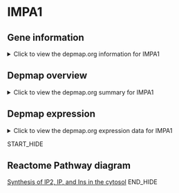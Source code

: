 <h1>IMPA1</h1>

<h2>Gene information</h2>
<details>
  <summary>Click to view the depmap.org information for IMPA1</summary>
  <iframe src="https://depmap.org/portal/gene/IMPA1?tab=about" style="border:none;width:100%;height:800px"></iframe>
</details>

<h2>Depmap overview</h2>
<details>
  <summary>Click to view the depmap.org summary for IMPA1</summary>
  <iframe src="https://depmap.org/portal/gene/IMPA1?tab=overview" style="border:none;width:100%;height:800px"></iframe>
</details>

<h2>Depmap expression</h2>
<details>
  <summary>Click to view the depmap.org expression data for IMPA1</summary>
  <iframe src="https://depmap.org/portal/gene/IMPA1?tab=characterization" style="border:none;width:100%;height:800px"></iframe>
</details>


START_HIDE
<h2>Reactome Pathway diagram</h2>
<a href="https://reactome.org/PathwayBrowser/#/R-HSA-1855183">Synthesis of IP2, IP, and Ins in the cytosol</a>
END_HIDE


